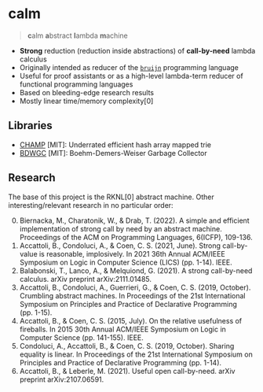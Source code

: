 # calm

> **c**alm **a**bstract **l**ambda **m**achine

-   **Strong** reduction (reduction inside abstractions) of
    **call-by-need** lambda calculus
-   Originally intended as reducer of the
    [`bruijn`](https://github.com/marvinborner/bruijn) programming
    language
-   Useful for proof assistants or as a high-level lambda-term reducer
    of functional programming languages
-   Based on bleeding-edge research results
-   Mostly linear time/memory complexity\[0\]

## Libraries

-   [CHAMP](https://github.com/ammut/immutable-c-ollections) \[MIT\]:
    Underrated efficient hash array mapped trie
-   [BDWGC](https://github.com/ivmai/bdwgc) \[MIT\]: Boehm-Demers-Weiser
    Garbage Collector

## Research

The base of this project is the RKNL\[0\] abstract machine. Other
interesting/relevant research in no particular order:

0.  Biernacka, M., Charatonik, W., & Drab, T. (2022). A simple and
    efficient implementation of strong call by need by an abstract
    machine. Proceedings of the ACM on Programming Languages, 6(ICFP),
    109-136.
1.  Accattoli, B., Condoluci, A., & Coen, C. S. (2021, June). Strong
    call-by-value is reasonable, implosively. In 2021 36th Annual
    ACM/IEEE Symposium on Logic in Computer Science (LICS) (pp. 1-14).
    IEEE.
2.  Balabonski, T., Lanco, A., & Melquiond, G. (2021). A strong
    call-by-need calculus. arXiv preprint arXiv:2111.01485.
3.  Accattoli, B., Condoluci, A., Guerrieri, G., & Coen, C. S. (2019,
    October). Crumbling abstract machines. In Proceedings of the 21st
    International Symposium on Principles and Practice of Declarative
    Programming (pp. 1-15).
4.  Accattoli, B., & Coen, C. S. (2015, July). On the relative
    usefulness of fireballs. In 2015 30th Annual ACM/IEEE Symposium on
    Logic in Computer Science (pp. 141-155). IEEE.
5.  Condoluci, A., Accattoli, B., & Coen, C. S. (2019, October). Sharing
    equality is linear. In Proceedings of the 21st International
    Symposium on Principles and Practice of Declarative Programming
    (pp. 1-14).
6.  Accattoli, B., & Leberle, M. (2021). Useful open call-by-need. arXiv
    preprint arXiv:2107.06591.
